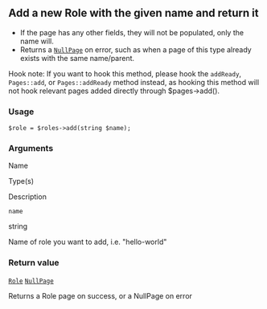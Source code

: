 Add a new Role with the given name and return it
------------------------------------------------

*   If the page has any other fields, they will not be populated, only the name will.
*   Returns a [`NullPage`](/api/ref/null-page/) on error, such as when a page of this type already exists with the same name/parent.

Hook note: If you want to hook this method, please hook the `addReady`, `Pages::add`, or `Pages::addReady` method instead, as hooking this method will not hook relevant pages added directly through $pages->add().

### Usage

    $role = $roles->add(string $name);

### Arguments

Name

Type(s)

Description

`name`

string

Name of role you want to add, i.e. "hello-world"

### Return value

[`Role`](/api/ref/role/) [`NullPage`](/api/ref/null-page/)

Returns a Role page on success, or a NullPage on error

